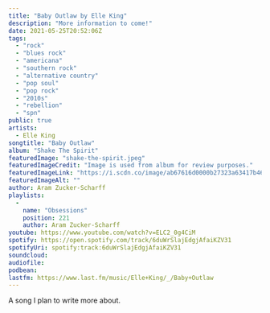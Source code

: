 ```yaml
---
title: "Baby Outlaw by Elle King"
description: "More information to come!"
date: 2021-05-25T20:52:06Z
tags:
  - "rock"
  - "blues rock"
  - "americana"
  - "southern rock"
  - "alternative country"
  - "pop soul"
  - "pop rock"
  - "2010s"
  - "rebellion"
  - "spn"
public: true
artists:
  - Elle King
songtitle: "Baby Outlaw"
album: "Shake The Spirit"
featuredImage: "shake-the-spirit.jpeg"
featuredImageCredit: "Image is used from album for review purposes."
featuredImageLink: "https://i.scdn.co/image/ab67616d0000b27323a63417b4697694202c636a"
featuredImageAlt: ""
author: Aram Zucker-Scharff
playlists:
  -
    name: "Obsessions"
    position: 221
    author: Aram Zucker-Scharff
youtube: https://www.youtube.com/watch?v=ELC2_0g4CiM
spotify: https://open.spotify.com/track/6duWrSlajEdgjAfaiKZV31
spotifyUri: spotify:track:6duWrSlajEdgjAfaiKZV31
soundcloud:
audiofile:
podbean:
lastfm: https://www.last.fm/music/Elle+King/_/Baby+Outlaw
---
```


A song I plan to write more about.
		